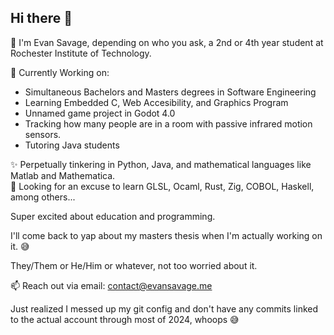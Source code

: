 ## Hi there 👋  
💯 I'm Evan Savage, depending on who you ask, a 2nd or 4th year student at Rochester Institute of Technology.  
  
🔭 Currently Working on:
  - Simultaneous Bachelors and Masters degrees in Software Engineering
  - Learning Embedded C, Web Accesibility, and Graphics Program
  - Unnamed game project in Godot 4.0
  - Tracking how many people are in a room with passive infrared motion sensors.
  - Tutoring Java students

✨ Perpetually tinkering in Python, Java, and mathematical languages like Matlab and Mathematica.  
🌱 Looking for an excuse to learn GLSL, Ocaml, Rust, Zig, COBOL, Haskell, among others...  
  
Super excited about education and programming.  
  
I'll come back to yap about my masters thesis when I'm actually working on it. 😅  
  
They/Them or He/Him or whatever, not too worried about it.  
  
📫 Reach out via email: [contact@evansavage.me](mailto:contact@evansavage.me)  
  
Just realized I messed up my git config and don't have any commits linked to the actual account through most of 2024, whoops 😅
